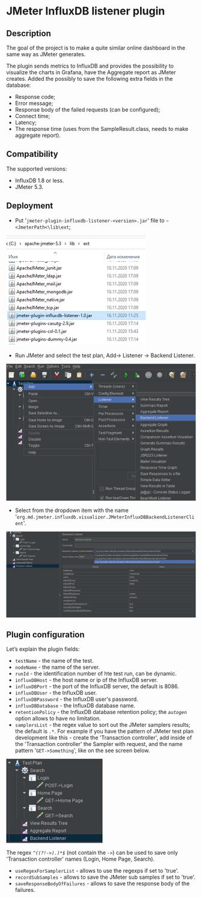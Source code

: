 # JMeter InfluxDB listener plugin

## Description
The goal of the project is to make a quite similar online dashboard in the same way as JMeter generates.

The plugin sends metrics to InfluxDB and provides the possibility to visualize the charts in Grafana, have the Aggregate report as JMeter creates. Added the possibly to save the following extra fields in the database:
* Response code;
* Error message;
* Response body of the failed requests (can be configured); 
* Connect time;
* Latency;
* The response time (uses from the SampleResult.class, needs to make aggregate report). 


## Compatibility
The supported versions:
* InfluxDB 1.8 or less.
* JMeter 5.3.

## Deployment
* Put '`jmeter-plugin-influxdb-listener-<version>.jar`' file to `~<JmeterPath<\lib\ext`;

![](img/deploy1.png)

* Run JMeter and select the test plan, Add-> Listener -> Backend Listener.

![](img/deploy2.png)

* Select from the dropdown item with the name '`org.md.jmeter.influxdb.visualizer.JMeterInfluxDBBackendListenerClient`'.

![](img/deploy3.png)

## Plugin configuration 
Let’s explain the plugin fields:
* `testName` - the name of the test.
* `nodeName` - the name of the server.
* `runId` - the identification number of hte test run, can be dynamic.
* `influxDBHost` - the host name or ip of the InfluxDB server.
* `influxDBPort` - the port of the InfluxDB server, the default is 8086.
* `influxDBUser` - the InfluxDB user. 
* `influxDBPassword` - the InfluxDB user's password.
* `influxDBDatabase` - the InfluxDB database name.
* `retentionPolicy` - the InfluxDB database retention policy; the _`autogen`_ option allows to have no limitation. 
* `samplersList` - the regex value to sort out the JMeter samplers results; the default is _`.*`_. For example if you have the pattern of JMeter test plan development like this - create the 'Transaction controller', add inside of the 'Transaction controller' the Sampler with request, and the name pattern '`GET->Something`', like on the see screen below.
 
 ![](img/testPlan.png)
 
The regex _`^((?!->).)*$`_ (not contain the _`->`_) can be used to save only 'Transaction controller' names (Login, Home Page, Search). 
* `useRegexForSamplerList` - allows to use the regexps if set to 'true'.
* `recordSubSamples` - allows to save the JMeter sub samples if set to 'true'.
* `saveResponseBodyOfFailures` - allows to save the response body of the failures.